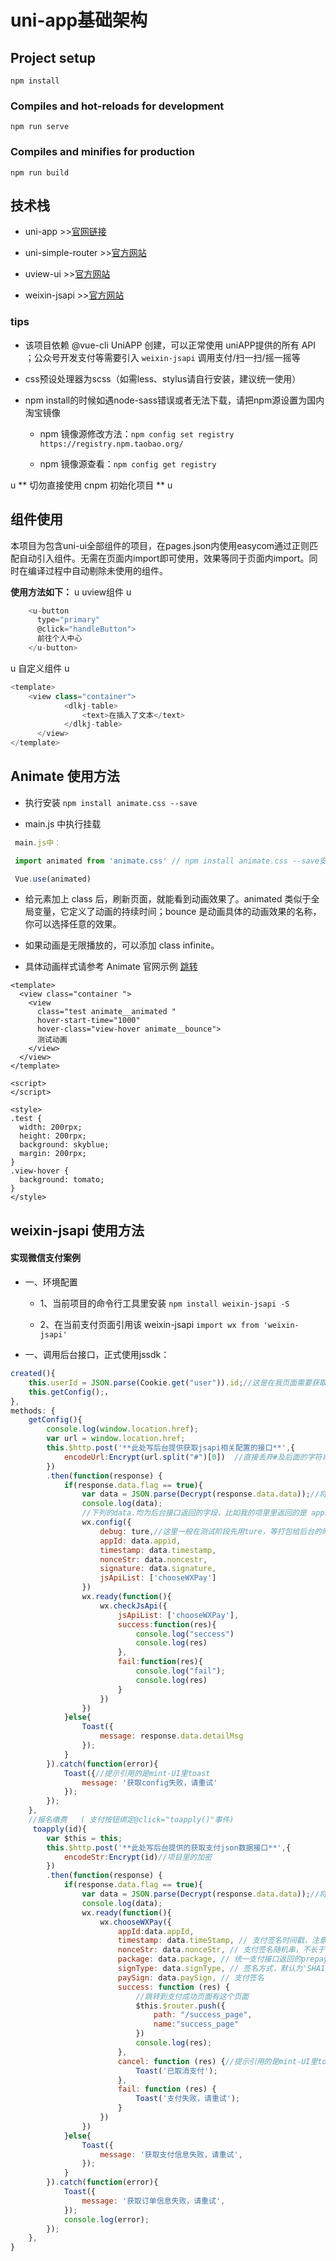 # uni-app基础架构

## Project setup
```
npm install
```

### Compiles and hot-reloads for development
```
npm run serve
```

### Compiles and minifies for production
```
npm run build
```

## 技术栈

- uni-app  >>[官网链接](https://uniapp.dcloud.io/collocation/pages)
  
- uni-simple-router  >>[官方网站](http://hhyang.cn/)
  
- uview-ui  >>[官方网站](https://www.uviewui.com/components/intro.html)
  
- weixin-jsapi >>[官方网站](https://qydev.weixin.qq.com/wiki/index.php?title=%E9%A6%96%E9%A1%B5)

### tips

- 该项目依赖 @vue-cli UniAPP 创建，可以正常使用 uniAPP提供的所有 API ；公众号开发支付等需要引入 `weixin-jsapi` 调用支付/扫一扫/摇一摇等
  
- css预设处理器为scss（如需less、stylus请自行安装，建议统一使用）

- npm install的时候如遇node-sass错误或者无法下载，请把npm源设置为国内淘宝镜像
  
  + npm 镜像源修改方法：`npm config set registry https://registry.npm.taobao.org/`
  
  + npm 镜像源查看：`npm config get registry`
  
u ** 切勿直接使用 cnpm 初始化项目 ** u

## 组件使用

本项目为包含uni-ui全部组件的项目，在pages.json内使用easycom通过正则匹配自动引入组件。无需在页面内import即可使用，效果等同于页面内import。同时在编译过程中自动剔除未使用的组件。

**使用方法如下：**
u uview组件 u

```js
    <u-button
      type="primary"
      @click="handleButton">
      前往个人中心
    </u-button>

```

u 自定义组件 u

```js
<template>
    <view class="container">
		    <dlkj-table>
			    <text>在插入了文本</text>
		    </dlkj-table>
	  </view>
</template>
```

## Animate 使用方法

- 执行安装 `npm install animate.css --save` 

- main.js 中执行挂载

```js
 main.js中：

 import animated from 'animate.css' // npm install animate.css --save安装，再引入

 Vue.use(animated)
```

- 给元素加上 class 后，刷新页面，就能看到动画效果了。animated 类似于全局变量，它定义了动画的持续时间；bounce 是动画具体的动画效果的名称，你可以选择任意的效果。
  
- 如果动画是无限播放的，可以添加 class infinite。

- 具体动画样式请参考 Animate 官网示例 [跳转](https://daneden.github.io/animate.css/)

```vue
<template>
  <view class="container ">
    <view
      class="test animate__animated "
      hover-start-time="1000"
      hover-class="view-hover animate__bounce">
      测试动画
    </view>
  </view>
</template>

<script>
</script>

<style>
.test {
  width: 200rpx;
  height: 200rpx;
  background: skyblue;
  margin: 200rpx;
}
.view-hover {
  background: tomato;
}
</style>
```

## weixin-jsapi 使用方法

#### 实现微信支付案例 

- 一、环境配置

  + 1、当前项目的命令行工具里安装 `npm install weixin-jsapi -S`
  
  + 2、在当前支付页面引用该 weixin-jsapi `import wx from 'weixin-jsapi'`

- 一、调用后台接口，正式使用jssdk：

```js
created(){
    this.userId = JSON.parse(Cookie.get("user")).id;//这是在我页面需要获取的userid，不需要的可自行删悼，不在支付代码范围
    this.getConfig();，
},
methods: {
    getConfig(){
        console.log(window.location.href);
        var url = window.location.href;
        this.$http.post('**此处写后台提供获取jsapi相关配置的接口**',{
            encodeUrl:Encrypt(url.split("#")[0])  //直接丢弃#及后面的字符串   注意这里Encrypt因为我的项目里使用了ase加密解密，所以这么写的
        })
        .then(function(response) {
            if(response.data.flag == true){
                var data = JSON.parse(Decrypt(response.data.data));//将解密后的字符串转为对象  Decrypt这里是解密，不需要的就直接过滤悼
                console.log(data);
                //下列的data.均为后台接口返回的字段，比如我的项里里返回的是 appid,timestamp,nonceStr,signature
                wx.config({
                    debug: ture,//这里一般在测试阶段先用ture，等打包给后台的时候就改回false,
                    appId: data.appid,
                    timestamp: data.timestamp, 
                    nonceStr: data.noncestr, 
                    signature: data.signature,
                    jsApiList: ['chooseWXPay']
                })
                wx.ready(function(){
                    wx.checkJsApi({
                        jsApiList: ['chooseWXPay'],
                        success:function(res){
                            console.log("seccess")
                            console.log(res)
                        },
                        fail:function(res){
                            console.log("fail");
                            console.log(res)
                        }
                    })
                })
            }else{
                Toast({
                    message: response.data.detailMsg
                });
            }
        }).catch(function(error){
            Toast({//提示引用的是mint-UI里toast
                message: '获取config失败，请重试'
            });
        });
    },
    //报名缴费   ( 支付按钮绑定@click="toapply()"事件)
     toapply(id){ 
        var $this = this;
        this.$http.post('**此处写后台提供的获取支付json数据接口**',{
            encodeStr:Encrypt(id)//项目里的加密
        })
        .then(function(response) {
            if(response.data.flag == true){
                var data = JSON.parse(Decrypt(response.data.data));//将解密后的字符串转为对象
                console.log(data);
                wx.ready(function(){
                    wx.chooseWXPay({
                        appId:data.appId,
                        timestamp: data.timeStamp, // 支付签名时间戳，注意微信jssdk中的所有使用timestamp字段均为小写。但最新版的支付后台生成签名使用的timeStamp字段名需大写其中的S字符
                        nonceStr: data.nonceStr, // 支付签名随机串，不长于 32 
                        package: data.package, // 统一支付接口返回的prepay_id参数值，提交格式如：prepay_id=\*\*\*）
                        signType: data.signType, // 签名方式，默认为'SHA1'，使用新版支付需传入'MD5'
                        paySign: data.paySign, // 支付签名
                        success: function (res) {
                            //跳转到支付成功页面有这个页面
                            $this.$router.push({
                                path: "/success_page",
                                name:"success_page"
                            })
                            console.log(res);
                        },
                        cancel: function (res) {//提示引用的是mint-UI里toast
                            Toast('已取消支付');
                        },
                        fail: function (res) {
                            Toast('支付失败，请重试');
                        }
                    })
                })
            }else{
                Toast({
                    message: '获取支付信息失败，请重试',
                });
            }
        }).catch(function(error){
            Toast({
                message: '获取订单信息失败，请重试',
            });
            console.log(error);
        });
    },
}
```